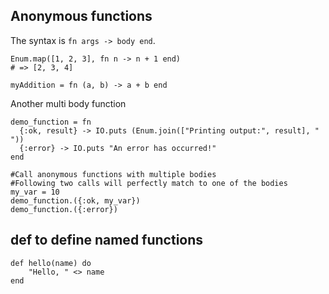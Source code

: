 


## Anonymous functions

The syntax is `fn args -> body end`.

```
Enum.map([1, 2, 3], fn n -> n + 1 end)
# => [2, 3, 4]
```

```
myAddition = fn (a, b) -> a + b end
```

Another multi body function

```
demo_function = fn
  {:ok, result} -> IO.puts (Enum.join(["Printing output:", result], " "))
  {:error} -> IO.puts "An error has occurred!"
end

#Call anonymous functions with multiple bodies
#Following two calls will perfectly match to one of the bodies
my_var = 10
demo_function.({:ok, my_var})
demo_function.({:error})
```

## def to define named functions

```elx
def hello(name) do
    "Hello, " <> name
end
```

